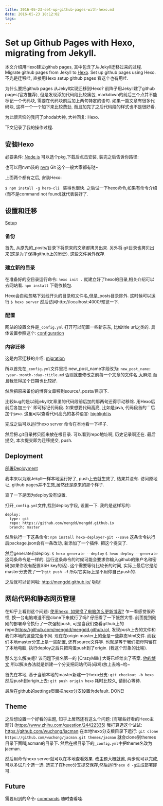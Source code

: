 ```yaml
---
title: 2016-05-23-set-up-github-pages-with-hexo.md
date: 2016-05-23 18:12:02
tags:
---
```


# Set up Github Pages with Hexo, migrating from Jekyll.

本文介绍用Hexo建立github pages, 其中包含了从Jekyll迁移过来的过程.
Migrate github pages from Jekyll to [Hexo](https://hexo.io/docs/index.html).
Set up github pages using Hexo.
不光是迁移哇, 直接用Hexo setup github pages 看这个也有用哇.

为什么要把github pages 从Jekyll实现迁移到Hexo?
前阵子用Jekyll建了github pages(官方推荐), 但是发现添加代码段比较痛苦, markdown的前后三个点并不能标记一个代码块, 需要在代码块前后加上两句特定的语句.
如果一篇文章有很多代码块, 这样一个一个加下来比较费劲, 而且加完了之后代码段的样式也不是很好看.

为此很苦恼的我问了phodal大神, 大神回复: Hexo.

下文记录了我的操作过程.


## 安装Hexo
必要条件: 
[Node.js](https://nodejs.org/en/)
可以选个pkg,下载后点击安装, 装完之后告诉你路径:

也可以用nvm装的
[nvm](https://github.com/creationix/nvm)
Git
这个一般大家都有哒~

上面两个都有之后, 安装Hexo:

`$ npm install -g hero-cli `
装得也很快.
之后试一下hexo命令,如果有命令介绍(而不是command not found)就代表装好了.


## 设置和迁移 
[Setup](https://hexo.io/docs/setup.html)

### 备份
首先, 从原先的_posts/目录下将原来的文章都拷贝出来.
另外将.git目录也拷贝出来(这是为了保持github上的历史).
这些文件另外保存.

### 建立新的目录
在准备好的空目录运行命令:
`hexo init .`
就建立好了hexo的目录,相关介绍可以去网站看.
`npm install` 下载依赖包.

Hexo会自动忽略下划线开头的目录和文件名,但是_posts目录除外.
这时候可以运行
`$ hexo server`
然后访问http://localhost:4000/预览一下.

### 配置
网站的设置文件是`_config.yml`
打开可以配置一些新东东, 比如title url之类的.
具体设置参照这个: [configuration](https://hexo.io/docs/configuration.html)


### 内容迁移
这是内容迁移的介绍:
[migration](https://hexo.io/docs/migration.html)

所以首先在`_config.yml`文件里把 new_post_name字段改为:
`new_post_name: :year-:month-:day-:title.md`
否则就要修改之前每一个文章的文件名,太麻烦,而且我觉得加个日期也比较好.

然后把原来备份的博客文章移到source/_posts/目录下.

比较bug的是以前jekyll文章里的代码段前后加的那两句还得手动移除.
用Hexo后 前后各加三个` 即可标记代码段. 
如果想要代码高亮, 比如是java, 代码段首的```后加个java.
这里可以查看代码高亮的各种语言: [highlightjs](http://highlightjs.readthedocs.io/en/latest/css-classes-reference.html)

完成之后可以运行hexo server 命令在本地看一下样子.

然后把.git目录拷贝回来放在根目录. 可以看到repo地址啊, 历史记录啊还在.
最后提交, 本次提交即为迁移提交, push.

## Deployment
[部署Deployment](https://hexo.io/docs/deployment.html)

我本来以为跟Jekyll一样本地运行好了, push上去就生效了, 结果并没有.
访问原地址, github pages并不生效,居然还是原来的那个样子.

查了一下是因为deploy没有设置.


打开`_config.yml`文件,找到deploy字段, 设置一下.
我的是这样写的:

```
deploy:
  type: git
  repo: https://github.com/mengdd/mengdd.github.io
  branch: master
```

然后执行一下这条命令:
`npm install hexo-deployer-git --save`
这条命令执行后package.json会有一条改动, 新添加了一个插件.
把这个提交了. 


然后generate和deploy:
`$ hexo generate --deploy`
`$ hexo deploy --generate`
这两条命令是一样的.
运行这条命令的时候可能会要求你输入github的账户名和密码(如果你没有配置SSH key的话).
这个需要等待比较长的时间, 实际上最后它是给master分支做了一个`git push -f`
所以它实际上是不用你自己push的.

之后就可以访问啦: http://mengdd.github.io/
哒哒!

## 网站代码和静态网页管理
在知乎上看到这个问题: [使用hexo, 如果换了电脑怎么更新博客?](https://www.zhihu.com/question/21193762)
乍一看感觉很奇怪, 换一台电脑难道不是clone下来就行了吗? 仔细看了一下恍然大悟.
前面提到刚刚的部署命令执行了一次强制push, 可是当我们查看github上的repo(https://github.com/mengdd/mengdd.github.io),
发现push上去的文件和我们本地的这些完全不同.
现在在origin master上的全是一些静态html文件.
而我们本地master分支上是一些配置, 还有source文件等.
也就是等于我们把母鸡留在了本地电脑, 执行deploy之后只把鸡蛋push到了origin. (我这个形象的比喻).

那么怎么解决呢? 该问题下排名第一的 [CrazyMilk] 大哥已经给出了答案.
[他的博文](http://crazymilk.github.io/2015/12/28/GitHub-Pages-Hexo%E6%90%AD%E5%BB%BA%E5%8D%9A%E5%AE%A2/)
所以解决办法就是新建一个分支把网站代码(母鸡)放上去咯~哈~

首先在本地, 基于当前本地的master新建一个hexo分支:
`git checkout -b hexo`
然后push到origin上去:
`git push origin hexo`
耗时比较久, 请耐心等待.

最后在github的settings页面把hexo分支设置为default.
DONE!


## Theme
之后想设置一个好看的主题, 知乎上居然还有这么个问题:
[有哪些好看的Hexo主题?]  (https://www.zhihu.com/question/24422335)
我打算选这个试试: https://github.com/wuchong/jacman
在本地hexo分支根目录下运行:
`git clone https://github.com/wuchong/jacman.git themes/jacman`
就会clone到themes目录下面叫jacman的目录下.
然后在根目录下的`_config.yml`中把theme名改为jacman.

然后用命令hexo server就可以在本地查看效果.
改主题大概就酱, 两步就可以完成, 可以多试几个选一选.
选完了在hexo分支提交保存,然后运行`hexo d -g`生成部署即可.


## Future
需要用到的命令: [commands](https://hexo.io/docs/commands.html) 随时查看哇.




